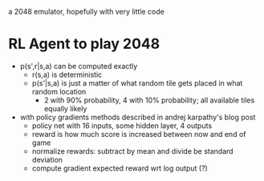 a 2048 emulator, hopefully with very little code

# RL Agent to play 2048
* p(s',r|s,a) can be computed exactly
  * r(s,a) is deterministic
  * p(s'|s,a) is just a matter of what random tile gets placed in what random location
     * 2 with 90% probability, 4 with 10% probability; all available tiles equally likely
* with policy gradients methods described in andrej karpathy's blog post
  * policy net with 16 inputs, some hidden layer, 4 outputs
  * reward is how much score is increased between now and end of game
  * normalize rewards: subtract by mean and divide be standard deviation
  * compute gradient expected reward wrt log output (?)

